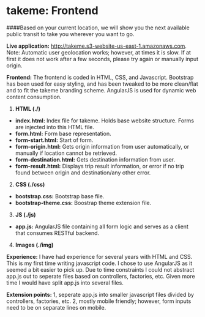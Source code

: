 takeme: Frontend
===============
####Based on your current location, we will show you the next available public transit to take you wherever you want to go.

**Live application:** http://takeme.s3-website-us-east-1.amazonaws.com. Note: Automatic user geolocation works; however, at times it is slow. If at first it does not work after a few seconds, please try again or manually input origin.

**Frontend:** The frontend is coded in HTML, CSS, and Javascript. Bootstrap has been used for easy styling, and has been tweaked to be more clean/flat and to fit the takeme branding scheme. AngularJS is used for dynamic web content consumption.

1. **HTML (./)**
  * **index.html:** Index file for takeme. Holds base website structure. Forms are injected into this HTML file.
  * **form.html:** Form base representation.
  * **form-start.html:** Start of form.
  * **form-origin.html:** Gets origin information from user automatically, or manually if location cannot be retrieved.
  * **form-destination.html:** Gets destination information from user.
  * **form-result.html:** Displays trip result information, or error if no trip found between origin and destination/any other error.
2. **CSS (./css)**
  * **bootstrap.css:** Bootstrap base file.
  * **bootstrap-theme.css:** Boostrap theme extension file.
3. **JS (./js)**
  * **app.js:** AngularJS file containing all form logic and serves as a client that consumes RESTful backend.
4. **Images (./img)**

**Experience:** I have had experience for several years with HTML and CSS. This is my first time writing javascript code. I chose to use AngularJS as it seemed a bit easier to pick up. Due to time constraints I could not abstract app.js out to seperate files based on controllers, factories, etc. Given more time I would have split app.js into several files.

**Extension points:** 1, seperate app.js into smaller javascript files divided by controllers, factories, etc. 2, mostly mobile friendly; however, form inputs need to be on separate lines on mobile. 